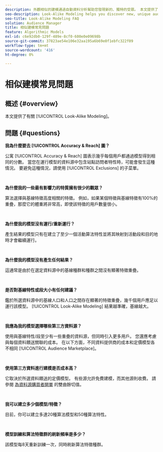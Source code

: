 ```yaml
---
description: 外觀相似的建模通過自動資料分析幫助您發現新的、獨特的受眾。 本文提供了最常見問題的答案。
seo-description: Look-Alike Modeling helps you discover new, unique audiences through automated data analysis. This article provides answers to the most frequently asked questions.
seo-title: Look-Alike Modeling FAQ
solution: Audience Manager
title: 相似建模常見問題
feature: Algorithmic Models
exl-id: c6e92db0-129f-489e-8cf0-600e0e09698b
source-git-commit: 37823ae54e106e32aa195a6b69e0f1ebfc322f09
workflow-type: tm+mt
source-wordcount: '416'
ht-degree: 0%

---
```


# 相似建模常見問題

## 概述 {#overview}

本文提供了有關 [!UICONTROL Look-Alike Modeling]。

## 問題 {#questions}

**我為什麼要去 [!UICONTROL Accuracy & Reach] 圖？**

公寓 [!UICONTROL Accuracy & Reach] 圖表示幾乎每個用戶都通過模型得到相同的分數。 當您在運行模型的資料源中包含站點訪問者特性時，可能會發生這種情況。 要避免這種情況，請使用 [!UICONTROL Exclusions] 的子菜單。

 

**為什麼我的一些最有影響力的特質擁有很少的觀眾？**

算法選擇與基線特徵高度相關的特徵。 例如，如果某個特徵與基線特徵有100%的重疊，那麼它的體重將非常高，即使該特徵的用戶數量很小。

 

**為什麼我的模型沒有運行/重新運行？**

產生結果的模型只有在建立了至少一個活動算法特性並將其映射到活動段和目的地時才會繼續運行。

 

**為什麼我的模型沒有產生任何結果？**

這通常是由於在選定資料源中的基線種群和種群之間沒有顯著特徵重疊。

 

**是否對基線特性或段大小有任何建議？**

鑑於所選資料源中的基線人口和人口之間存在顯著的特徵重疊，幾千個用戶應足以運行該模型。 [!UICONTROL Look-Alike Modeling] 結果越準確，基線越大。

 

**我應為我的模型選擇哪些第三方資料源？**

使用與基線特性/段至少有一些重疊的資料源，但同時引入更多用戶。 您還應考慮與每個資料饋送關聯的成本。 在以下方面，不同資料提供商的成本和定價模型各不相同 [!UICONTROL Audience Marketplace]。

 

**使用第三方資料進行建模是否成本高？**

它取決於所選資料饋送的定價模型。 有些源允許免費建模，而其他源則收費。 請參閱 [為資料源購買者開單](../features/audience-marketplace/marketplace-data-buyers/marketplace-buyer-billing.md) 的雙曲餘切值。

 

**我可以建立多少個模型/特徵？**

目前，你可以建立多達20種算法模型和50種算法特性。

 

**模型訓練和算法特徵群的刷新頻率是多少？**

該模型每8天重新訓練一次，同時刷新算法特徵種群。

